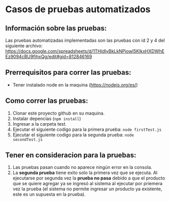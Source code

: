 # Casos de pruebas automatizados


## Información sobre las pruebas:

Las pruebas automatizadas implementadas son las pruebas con id 2 y 4 del siguiente archivo: https://docs.google.com/spreadsheets/d/1THldIyBkLkNPiowI5KlkxHXDWhEEz9094cBU9fihxQg/edit#gid=812846169


## Prerrequisitos para correr las pruebas:
- Tener instalado node en la maquina (https://nodejs.org/es/)

## Como correr las pruebas:

1) Clonar este proyecto github en su maquina.
2) Instalar depencias (``` npm install ```)
3) Ingresar a la carpeta test.
4) Ejecutar el siguiente codigo para la primera prueba: ```node firstTest.js ```
5) Ejecutar el siguiente codigo para la segunda prueba: ```node secondTest.js```


## Tener en consideracion para la pruebas:
1) Las pruebas pasan cuando no aparece ningún error en la consola.
2) La **segunda prueba** tiene exito solo la primera vez que se ejecuta. Al ejecutarse por segunda vez la **prueba no pasa** debido a que el producto que se quiere agregar ya se ingresó al sistema al ejecutar por priemera vez la prueba (el sistema no permite ingresar un producto ya existente, este es un supuesta en la prueba).
